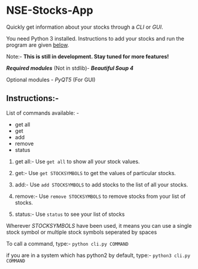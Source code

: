 # NSE-Stocks-App
Quickly get information about your stocks through a *CLI* or *GUI*.

You need Python 3 installed. Instructions to add your stocks and run the program are given [below](https://github.com/InfernoCoder11/NSE-Stocks-App/tree/config-file#instructions-).

Note:- __This is still in development. Stay tuned for more features!__

***__Required modules__*** (Not in stdlib)-
  ***Beautiful Soup 4***
  
Optional modules -
  *PyQT5* (For GUI)

## Instructions:-
 List of commands available: -
   - get all
   - get
   - add
   - remove
   - status

   1) get all:-
     Use `get all` to show all your stock values.

   2) get:-
     Use `get STOCKSYMBOLS` to get the values of particular stocks.

   3) add:-
     Use `add STOCKSYMBOLS` to add stocks to the list of all your stocks.

   4) remove:-
     Use `remove STOCKSYMBOLS` to remove stocks from your list of stocks.

   5) status:-
     Use `status` to see your list of stocks

 Wherever *STOCKSYMBOLS* have been used, it means you can use a single stock symbol or multiple stock symbols seperated by spaces

 To call a command, type:-
   `python cli.py COMMAND`

 if you are in a system which has python2 by default, type:-
   `python3 cli.py COMMAND`
